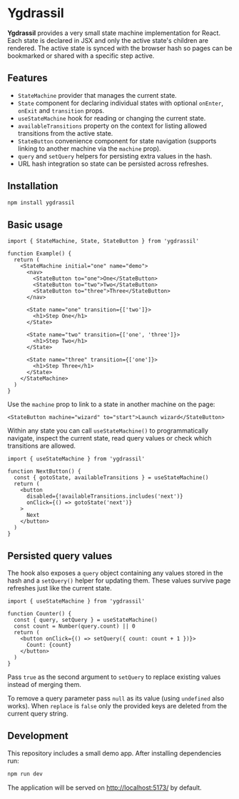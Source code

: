 # Ygdrassil

**Ygdrassil** provides a very small state machine implementation for React.
Each state is declared in JSX and only the active state's children are rendered.
The active state is synced with the browser hash so pages can be bookmarked or
shared with a specific step active.

## Features

- `StateMachine` provider that manages the current state.
- `State` component for declaring individual states with optional `onEnter`,
  `onExit` and `transition` props.
- `useStateMachine` hook for reading or changing the current state.
- `availableTransitions` property on the context for listing allowed
  transitions from the active state.
- `StateButton` convenience component for state navigation (supports linking
  to another machine via the `machine` prop).
- `query` and `setQuery` helpers for persisting extra values in the hash.
- URL hash integration so state can be persisted across refreshes.

## Installation

```bash
npm install ygdrassil
```

## Basic usage

```tsx
import { StateMachine, State, StateButton } from 'ygdrassil'

function Example() {
  return (
    <StateMachine initial="one" name="demo">
      <nav>
        <StateButton to="one">One</StateButton>
        <StateButton to="two">Two</StateButton>
        <StateButton to="three">Three</StateButton>
      </nav>

      <State name="one" transition={['two']}>
        <h1>Step One</h1>
      </State>

      <State name="two" transition={['one', 'three']}>
        <h1>Step Two</h1>
      </State>

      <State name="three" transition={['one']}>
        <h1>Step Three</h1>
      </State>
    </StateMachine>
  )
}
```

Use the `machine` prop to link to a state in another machine on the page:

```tsx
<StateButton machine="wizard" to="start">Launch wizard</StateButton>
```

Within any state you can call `useStateMachine()` to programmatically navigate,
inspect the current state, read query values or check which transitions are
allowed.

```tsx
import { useStateMachine } from 'ygdrassil'

function NextButton() {
  const { gotoState, availableTransitions } = useStateMachine()
  return (
    <button
      disabled={!availableTransitions.includes('next')}
      onClick={() => gotoState('next')}
    >
      Next
    </button>
  )
}
```

## Persisted query values

The hook also exposes a `query` object containing any values stored in the hash
and a `setQuery()` helper for updating them.  These values survive page refreshes
just like the current state.

```tsx
import { useStateMachine } from 'ygdrassil'

function Counter() {
  const { query, setQuery } = useStateMachine()
  const count = Number(query.count) || 0
  return (
    <button onClick={() => setQuery({ count: count + 1 })}>
      Count: {count}
    </button>
  )
}
```

Pass `true` as the second argument to `setQuery` to replace existing values
instead of merging them.

To remove a query parameter pass `null` as its value (using `undefined` also
works). When `replace` is `false` only the provided keys are deleted from the
current query string.

## Development

This repository includes a small demo app. After installing dependencies run:

```bash
npm run dev
```

The application will be served on <http://localhost:5173/> by default.
